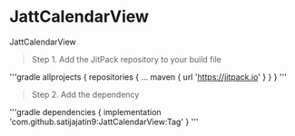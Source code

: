 # JattCalendarView
JattCalendarView

>Step 1. Add the JitPack repository to your build file

'''gradle
allprojects {
		repositories {
			...
			maven { url 'https://jitpack.io' }
		}
	}
	'''
  
  >Step 2. Add the dependency
  
  '''gradle
dependencies {
	        implementation 'com.github.satijajatin9:JattCalendarView:Tag'
	}
	'''
